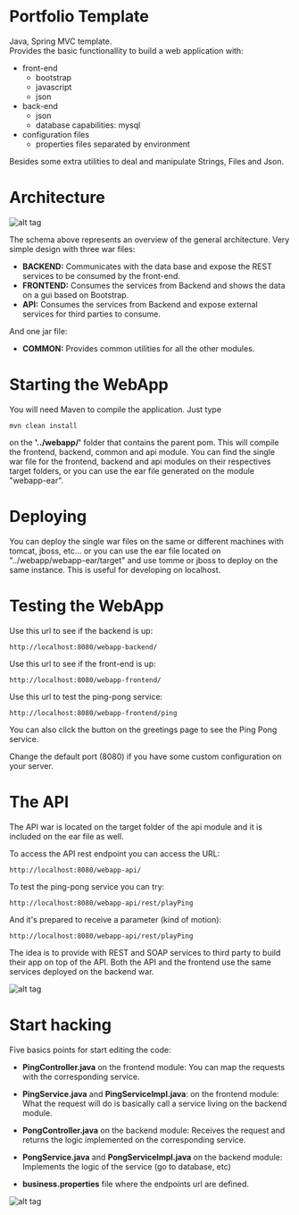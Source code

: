 # Portfolio Template
Java, Spring MVC template.  
Provides the basic functionallity to build a web application with:

* front-end
    * bootstrap
    * javascript
    * json
* back-end
    * json
    * database capabilities: mysql
* configuration files
    * properties files separated by environment

Besides some extra utilities to deal and manipulate Strings, Files and Json.

# Architecture
![alt tag](business-frontend/src/main/webapp/resources/images/generalArchitecture.png)

The schema above represents an overview of the general architecture. Very simple design with three war files:

- **BACKEND:** Communicates with the data base and expose the REST services to be consumed by the front-end.
- **FRONTEND:** Consumes the services from Backend and shows the data on a gui based on Bootstrap.
- **API:** Consumes the services from Backend and expose external services for third parties to consume.

And one jar file:
- **COMMON:** Provides common utilities for all the other modules.

# Starting the WebApp
You will need Maven to compile the application. Just type 

```
mvn clean install 
```

on the **'../webapp/'** folder that contains the parent pom. This will compile the frontend, backend, common and api module. You can find the single war file for the frontend, backend and api modules on their respectives target folders, or you can use the ear file generated on the module "webapp-ear".

# Deploying
You can deploy the single war files on the same or different machines with tomcat, jboss, etc... or you can use the ear file located on "../webapp/webapp-ear/target" and use tomme or jboss to deploy on the same instance. This is useful for developing on localhost.

# Testing the WebApp
Use this url to see if the backend is up:

```
http://localhost:8080/webapp-backend/
```

Use this url to see if the front-end is up:

```
http://localhost:8080/webapp-frontend/
```

Use this url to test the ping-pong service:

```
http://localhost:8080/webapp-frontend/ping
```

You can also click the button on the greetings page to see the Ping Pong service.

Change the default port (8080) if you have some custom configuration on your server.

# The API
The API war is located on the target folder of the api module and it is included on the ear file as well.

To access the API rest endpoint you can access the URL:

```
http://localhost:8080/webapp-api/
```

To test the ping-pong service you can try:

```
http://localhost:8080/webapp-api/rest/playPing
```

And it's prepared to receive a parameter (kind of motion):

```
http://localhost:8080/webapp-api/rest/playPing
```

The idea is to provide with REST and SOAP services to third party to build their app on top of the API. Both the API and the frontend use the same services deployed on the backend war.

![alt tag](business-frontend/src/main/webapp/resources/images/apiDetail.png)

# Start hacking

Five basics points for start editing the code:

- **PingController.java** on the frontend module:
You can map the requests with the corresponding service.

- **PingService.java** and **PingServiceImpl.java**: on the frontend module:
What the request will do is basically call a service living on the backend module.

- **PongController.java** on the backend module:
Receives the request and returns the logic implemented on the corresponding service.

- **PongService.java** and **PongServiceImpl.java** on the backend module:
Implements the logic of the service (go to database, etc)

- **business.properties** file where the endpoints url are defined.

![alt tag](business-frontend/src/main/webapp/resources/images/controllerDetail.png)